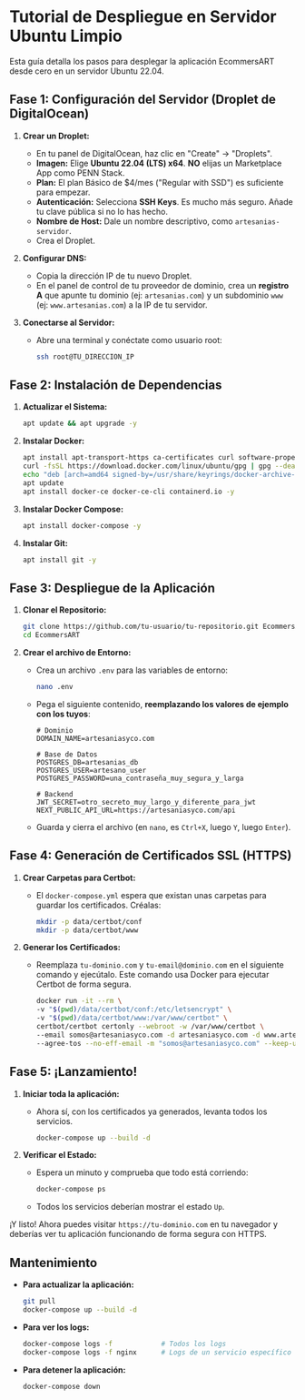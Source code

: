 # Tutorial de Despliegue en Servidor Ubuntu Limpio

Esta guía detalla los pasos para desplegar la aplicación EcommersART desde cero en un servidor Ubuntu 22.04.

## Fase 1: Configuración del Servidor (Droplet de DigitalOcean)

1.  **Crear un Droplet:**
    *   En tu panel de DigitalOcean, haz clic en "Create" -> "Droplets".
    *   **Imagen:** Elige **Ubuntu 22.04 (LTS) x64**. **NO** elijas un Marketplace App como PENN Stack.
    *   **Plan:** El plan Básico de $4/mes ("Regular with SSD") es suficiente para empezar.
    *   **Autenticación:** Selecciona **SSH Keys**. Es mucho más seguro. Añade tu clave pública si no lo has hecho.
    *   **Nombre de Host:** Dale un nombre descriptivo, como `artesanias-servidor`.
    *   Crea el Droplet.

2.  **Configurar DNS:**
    *   Copia la dirección IP de tu nuevo Droplet.
    *   En el panel de control de tu proveedor de dominio, crea un **registro A** que apunte tu dominio (ej: `artesanias.com`) y un subdominio `www` (ej: `www.artesanias.com`) a la IP de tu servidor.

3.  **Conectarse al Servidor:**
    *   Abre una terminal y conéctate como usuario root:
        ```bash
        ssh root@TU_DIRECCION_IP
        ```

## Fase 2: Instalación de Dependencias

1.  **Actualizar el Sistema:**
    ```bash
    apt update && apt upgrade -y
    ```

2.  **Instalar Docker:**
    ```bash
    apt install apt-transport-https ca-certificates curl software-properties-common -y
    curl -fsSL https://download.docker.com/linux/ubuntu/gpg | gpg --dearmor -o /usr/share/keyrings/docker-archive-keyring.gpg
    echo "deb [arch=amd64 signed-by=/usr/share/keyrings/docker-archive-keyring.gpg] https://download.docker.com/linux/ubuntu $(lsb_release -cs) stable" | tee /etc/apt/sources.list.d/docker.list > /dev/null
    apt update
    apt install docker-ce docker-ce-cli containerd.io -y
    ```

3.  **Instalar Docker Compose:**
    ```bash
    apt install docker-compose -y
    ```

4.  **Instalar Git:**
    ```bash
    apt install git -y
    ```

## Fase 3: Despliegue de la Aplicación


1.  **Clonar el Repositorio:**
    ```bash
    git clone https://github.com/tu-usuario/tu-repositorio.git EcommersART
    cd EcommersART
    ```

2.  **Crear el archivo de Entorno:**
    *   Crea un archivo `.env` para las variables de entorno:
        ```bash
        nano .env
        ```
    *   Pega el siguiente contenido, **reemplazando los valores de ejemplo con los tuyos**:

        ```env
        # Dominio
        DOMAIN_NAME=artesaniasyco.com

        # Base de Datos
        POSTGRES_DB=artesanias_db
        POSTGRES_USER=artesano_user
        POSTGRES_PASSWORD=una_contraseña_muy_segura_y_larga

        # Backend
        JWT_SECRET=otro_secreto_muy_largo_y_diferente_para_jwt
        NEXT_PUBLIC_API_URL=https://artesaniasyco.com/api
        ```
    *   Guarda y cierra el archivo (en `nano`, es `Ctrl+X`, luego `Y`, luego `Enter`).

## Fase 4: Generación de Certificados SSL (HTTPS)

1.  **Crear Carpetas para Certbot:**
    *   El `docker-compose.yml` espera que existan unas carpetas para guardar los certificados. Créalas:
        ```bash
        mkdir -p data/certbot/conf
        mkdir -p data/certbot/www
        ```

2.  **Generar los Certificados:**
    *   Reemplaza `tu-dominio.com` y `tu-email@dominio.com` en el siguiente comando y ejecútalo. Este comando usa Docker para ejecutar Certbot de forma segura.
        ```bash
        docker run -it --rm \
        -v "$(pwd)/data/certbot/conf:/etc/letsencrypt" \
        -v "$(pwd)/data/certbot/www:/var/www/certbot" \
        certbot/certbot certonly --webroot -w /var/www/certbot \
        --email somos@artesaniasyco.com -d artesaniasyco.com -d www.artesaniasyco.com \
        --agree-tos --no-eff-email -m "somos@artesaniasyco.com" --keep-until-expiring
        ```

## Fase 5: ¡Lanzamiento!

1.  **Iniciar toda la aplicación:**
    *   Ahora sí, con los certificados ya generados, levanta todos los servicios.
        ```bash
        docker-compose up --build -d
        ```

2.  **Verificar el Estado:**
    *   Espera un minuto y comprueba que todo está corriendo:
        ```bash
        docker-compose ps
        ```
    *   Todos los servicios deberían mostrar el estado `Up`.

¡Y listo! Ahora puedes visitar `https://tu-dominio.com` en tu navegador y deberías ver tu aplicación funcionando de forma segura con HTTPS.

## Mantenimiento

*   **Para actualizar la aplicación:**
    ```bash
    git pull
    docker-compose up --build -d
    ```
*   **Para ver los logs:**
    ```bash
    docker-compose logs -f            # Todos los logs
    docker-compose logs -f nginx      # Logs de un servicio específico
    ```
*   **Para detener la aplicación:**
    ```bash
    docker-compose down
    ``` 